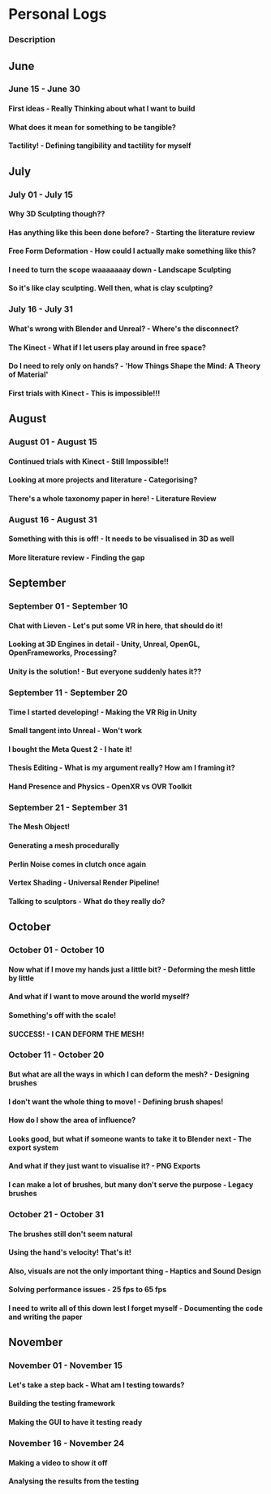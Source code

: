 # Personal Logs

### Description

## June
### June 15 - June 30
#### First ideas - Really Thinking about what I want to build
#### What does it mean for something to be tangible?
#### Tactility! - Defining tangibility and tactility for myself
## July
### July 01 - July 15 
#### Why 3D Sculpting though??
#### Has anything like this been done before? - Starting the literature review
#### Free Form Deformation - How could I actually make something like this?
#### I need to turn the scope waaaaaaay down - Landscape Sculpting
#### So it's like clay sculpting. Well then, what is clay sculpting?
### July 16 - July 31
#### What's wrong with Blender and Unreal? - Where's the disconnect?
#### The Kinect - What if I let users play around in free space?
#### Do I need to rely only on hands? - 'How Things Shape the Mind: A Theory of Material'
#### First trials with Kinect - This is impossible!!!
## August
### August 01 - August 15 
#### Continued trials with Kinect - Still Impossible!!
#### Looking at more projects and literature - Categorising?
#### There's a whole taxonomy paper in here! - Literature Review
### August 16 - August 31
#### Something with this is off! - It needs to be visualised in 3D as well
#### More literature review - Finding the gap
## September
### September 01 - September 10 
#### Chat with Lieven - Let's put some VR in here, that should do it!
#### Looking at 3D Engines in detail - Unity, Unreal, OpenGL, OpenFrameworks, Processing?
#### Unity is the solution! - But everyone suddenly hates it??
### September 11 - September 20
#### Time I started developing! - Making the VR Rig in Unity
#### Small tangent into Unreal - Won't work
#### I bought the Meta Quest 2 - I hate it!
#### Thesis Editing - What is my argument really? How am I framing it?
#### Hand Presence and Physics - OpenXR vs OVR Toolkit
### September 21 - September 31
#### The Mesh Object!
#### Generating a mesh procedurally
#### Perlin Noise comes in clutch once again
#### Vertex Shading - Universal Render Pipeline!
#### Talking to sculptors - What do they really do?
## October
### October 01 - October 10 
#### Now what if I move my hands just a little bit? - Deforming the mesh little by little
#### And what if I want to move around the world myself?
#### Something's off with the scale!
#### SUCCESS! - I CAN DEFORM THE MESH!
### October 11 - October 20
#### But what are all the ways in which I can deform the mesh? - Designing brushes
#### I don't want the whole thing to move! - Defining brush shapes!
#### How do I show the area of influence?
#### Looks good, but what if someone wants to take it to Blender next - The export system
#### And what if they just want to visualise it? - PNG Exports
#### I can make a lot of brushes, but many don't serve the purpose - Legacy brushes
### October 21 - October 31
#### The brushes still don't seem natural
#### Using the hand's velocity! That's it!
#### Also, visuals are not the only important thing - Haptics and Sound Design
#### Solving performance issues - 25 fps to 65 fps
#### I need to write all of this down lest I forget myself - Documenting the code and writing the paper
## November
### November 01 - November 15
#### Let's take a step back - What am I testing towards?
#### Building the testing framework
#### Making the GUI to have it testing ready
### November 16 - November 24
#### Making a video to show it off
#### Analysing the results from the testing


